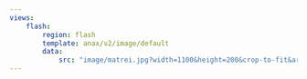 ```yaml
---
views:
    flash:
        region: flash
        template: anax/v2/image/default
        data:
            src: "image/matrei.jpg?width=1100&height=200&crop-to-fit&area=55,0,0,0"
---
```

